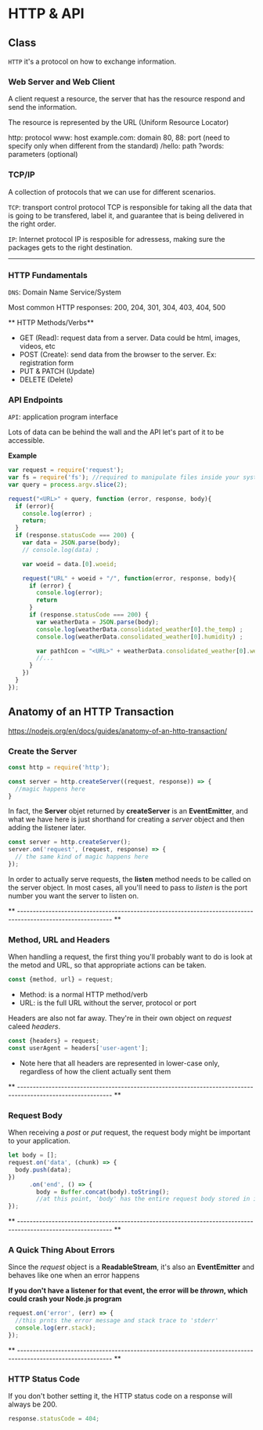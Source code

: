 # HTTP & API

## Class

`HTTP` it's a protocol on how to exchange information.

### Web Server and Web Client

A client request a resource, the server that has the resource respond and send the information.

The resource is represented by the URL (Uniform Resource Locator)


http: protocol
www: host
example.com: domain
80, 88: port (need to specify only when different from the standard)
/hello: path
?words: parameters (optional)

### TCP/IP

A collection of protocols that we can use for different scenarios.

`TCP`: transport control protocol
TCP is responsible for taking all the data that is going to be transfered, label it, and guarantee that is being delivered in the right order.

`IP`: Internet protocol
IP is resposible for adressess, making sure the packages gets to the right destination.

---
### HTTP Fundamentals

`DNS`: Domain Name Service/System

Most common HTTP responses: 200, 204, 301, 304, 403, 404, 500

** HTTP Methods/Verbs**

* GET (Read): request data from a server. Data could be html, images, videos, etc
* POST (Create): send data from the browser to the server. Ex: registration form
* PUT & PATCH (Update)
* DELETE (Delete)

### API Endpoints

`API`: application program interface

Lots of data can be behind the wall and the API let's part of it to be accessible.

**Example**

```javascript
var request = require('request');
var fs = require('fs'); //required to manipulate files inside your system
var query = process.argv.slice(2);

request("<URL>" + query, function (error, response, body){
  if (error){
    console.log(error) ;
    return;
  }
  if (response.statusCode === 200) {
    var data = JSON.parse(body);
    // console.log(data) ;

    var woeid = data.[0].woeid;

    request("URL" + woeid + "/", function(error, response, body){
      if (error) {
        console.log(error);
        return
      }
      if (response.statusCode === 200) {
        var weatherData = JSON.parse(body);
        console.log(weatherData.consolidated_weather[0].the_temp) ;
        console.log(weatherData.consolidated_weather[0].humidity) ;

        var pathIcon = "<URL>" + weatherData.consolidated_weather[0].weather_state_abr + ".ico"
        //...
      }
    })
  }
});
```


## Anatomy of an HTTP Transaction

https://nodejs.org/en/docs/guides/anatomy-of-an-http-transaction/


### Create the Server

```javascript
const http = require('http');

const server = http.createServer((request, response)) => {
  //magic happens here
}
```

In fact, the **Server** objet returned by **createServer** is an **EventEmitter**, and what we have here is just shorthand for creating a *server* object and then adding the listener later.


```javascript
const server = http.createServer();
server.on('request', (request, response) => {
  // the same kind of magic happens here
});
```
In order to actually serve requests, the **listen** method needs to be called on the server object. In most cases, all you'll need to pass to *listen* is the port number you want the server to listen on.

** ------------------------------------------------------------------------------------------------------------ **


### Method, URL and Headers

When handling a request, the first thing you'll probably want to do is look at the metod and URL, so that appropriate actions can be taken.


```javascript
const {method, url} = request;
```

* Method: is a normal HTTP method/verb
* URL: is the full URL without the server, protocol or port

Headers are also not far away. They're in their own object on *request* caleed *headers*.

```javascript
const {headers} = request;
const userAgent = headers['user-agent'];
```

* Note here that all headers are represented in lower-case only, regardless of how the client actually sent them

** ------------------------------------------------------------------------------------------------------------ **


### Request Body

When receiving a *post* or *put* request, the request body might be important to your application.


```javascript
let body = [];
request.on('data', (chunk) => {
  body.push(data);
})
      .on('end', () => {
        body = Buffer.concat(body).toString();
        //at this point, 'body' has the entire request body stored in it as a string
});
```

** ------------------------------------------------------------------------------------------------------------ **


### A Quick Thing About Errors

Since the *request* object is a **ReadableStream**, it's also an **EventEmitter** and behaves like one when an error happens

**If you don't have a listener for that event, the error will be *thrown*, which could crash your Node.js program**

```javascript
request.on('error', (err) => {
  //this prnts the error message and stack trace to 'stderr'
  console.log(err.stack);
});
```

** ------------------------------------------------------------------------------------------------------------ **


### HTTP Status Code

If you don't bother setting it, the HTTP status code on a response will always be 200.

```javascript
response.statusCode = 404;
```








```javascript

```